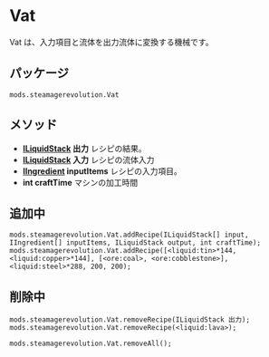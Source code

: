 # Vat

Vat は、入力項目と流体を出力流体に変換する機械です。

## パッケージ
`mods.steamagerevolution.Vat`

## メソッド

- **[ILiquidStack](/Vanilla/Liquids/ILiquidStack/) 出力** レシピの結果。
- **[ILiquidStack](/Vanilla/Liquids/ILiquidStack/) 入力** レシピの流体入力
- **[IIngredient](/Vanilla/Variable_Types/IIngredient/) inputItems** レシピの入力項目。
- **int craftTime** マシンの加工時間

## 追加中

```zenscript
mods.steamagerevolution.Vat.addRecipe(ILiquidStack[] input, IIngredient[] inputItems, ILiquidStack output, int craftTime);
mods.steamagerevolution.Vat.addRecipe([<liquid:tin>*144, <liquid:copper>*144], [<ore:coal>, <ore:cobblestone>], <liquid:steel>*288, 200, 200);
```

## 削除中

```zenscript
mods.steamagerevolution.Vat.removeRecipe(ILiquidStack 出力);
mods.steamagerevolution.Vat.removeRecipe(<liquid:lava>);

mods.steamagerevolution.Vat.removeAll();
```
